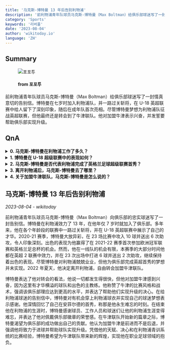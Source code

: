 ```yaml
---
title: '马克斯-博特曼 13 年后告别利物浦'
description: '前利物浦青年队球员马克斯-博特曼（Max Boltman）给俱乐部球迷写了一封情真意切的告别信。博特曼在七岁时加入利物浦队，并一路过关斩将，在 U-18 英超联赛中给人留下了深刻印象，随后在成年队首次亮相。尽管博特曼梦想为利物浦队征战英超联赛，但他最终还是转会到了牛津联队。他对加盟牛津表示兴奋，并发誓要帮助俱乐部实现升级。'
category: 'Sports'
keywords: '리버풀'
date: '2023-08-04'
author: 'wikitoday.io'
language: 'ZH'
---
```


## Summary



<figure>
    <img src="https://cdn.fourfourtwo.co.kr/news/thumbnail/202308/38661_88065_2048_v150.jpg" alt="포포투" />
    <figcaption>
        <h4> from 포포투</h4>
    </figcaption>
</figure>


前利物浦青年队球员马克斯-博特曼（Max Boltman）给俱乐部球迷写了一封情真意切的告别信。博特曼在七岁时加入利物浦队，并一路过关斩将，在 U-18 英超联赛中给人留下了深刻印象，随后在成年队首次亮相。尽管博特曼梦想为利物浦队征战英超联赛，但他最终还是转会到了牛津联队。他对加盟牛津表示兴奋，并发誓要帮助俱乐部实现升级。


## QnA

    
<details>
        <summary><b>0. 马克斯-博特曼在利物浦工作了多久？</b></summary>
        马克斯-博特曼在利物浦工作了 13 年。
    </details>
    
<details>
        <summary><b>1. 博特曼在 U-18 超级联赛中的表现如何？</b></summary>
        2020-21 赛季，博特曼在 U-18 超级联赛中表现出色，在 23 场比赛中打进 10 球并送出 6 次助攻。
    </details>
    
<details>
        <summary><b>2. 马克斯-博特曼是否代表利物浦完成了英格兰足球超级联赛首秀？</b></summary>
        不，马克斯-博特曼并没有代表利物浦完成他在英格兰足球超级联赛的首秀。
    </details>
    
<details>
        <summary><b>3. 离开利物浦后，马克斯-博特曼去了哪里？</b></summary>
        离开利物浦后，马克斯-博特曼加盟了牛津联队。
    </details>
    
<details>
        <summary><b>4. 关于加盟牛津联队，马克斯-博特曼是怎么说的？</b></summary>
        马克斯-博特曼对加盟牛津联队表示非常兴奋，他称赞了俱乐部才华横溢的阵容和出色的主教练。他还表示，他相信加盟牛津是一种进步，而不是退步。
    </details>
    


## 马克斯-博特曼 13 年后告别利物浦

_2023-08-04 - wikitoday_

前利物浦青年队球员马克斯-博特曼（Max Boltman）向俱乐部的忠实球迷写了一封告别信。博特曼在利物浦效力了 13 年，在他年仅 7 岁时就加入了俱乐部。多年来，他在各个年龄段的联赛中一路过关斩将，并在 U-18 英超联赛中展示了自己的才华。2020-21 赛季，博特曼大放异彩，在 23 场比赛中攻入 10 球并送出 6 次助攻，令人印象深刻。出色的表现为他赢得了在 2021-22 赛季首次参加欧洲冠军联赛和英格兰足总杯的机会。然而，他在一线队的机会有限，本赛季的大部分时间他都在英超 2 联赛中效力，并在 23 次出场中打进 6 球并送出 2 次助攻，继续保持着出色的表现。尽管博特曼对利物浦兢兢业业，但他为俱乐部完成英超首秀的梦想并未实现。2022 年夏天，他决定离开利物浦，自由转会加盟牛津联队。



博特曼表达了他对转会的看法，他说一切都发生得很快，但他对加盟牛津感到兴奋，因为这里有才华横溢的球队和出色的主教练。他称赞了牛津的比赛风格和战术，强调该俱乐部理应达到更高的水平，并表达了帮助他们实现升级的决心。在给利物浦球迷的告别信中，博特曼对有机会穿上利物浦球衣并实现自己的球迷梦想表示感谢。他深情回忆了自己在安菲尔德的首秀，称那是他永生难忘的时刻。在结束他在利物浦的生涯时，博特曼感谢球员、工作人员和球迷们让他的利物浦生涯变得难忘，并表达了他对佩戴俱乐部徽章的荣誉感。在牛津联队开始新的篇章之际，博特曼渴望为俱乐部的成功做出自己的贡献。他认为加盟牛津是前进而不是后退，并强调他将致力于进球并帮助球队实现升级。凭借他的天赋、决心和在利物浦青训系统的比赛经验，博特曼希望为牛津联队带来新的辉煌，实现他在职业足球领域的抱负。
